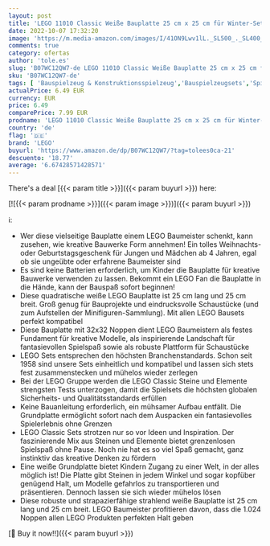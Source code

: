 ```yaml
---
layout: post
title: 'LEGO 11010 Classic Weiße Bauplatte 25 cm x 25 cm für Winter-Sets  Grundplatte'
date: 2022-10-07 17:32:20
image: 'https://m.media-amazon.com/images/I/41ON9Lwv1lL._SL500_._SL400_.jpg'
comments: true
category: ofertas
author: 'tole.es'
slug: 'B07WC12QW7-de LEGO 11010 Classic Weiße Bauplatte 25 cm x 25 cm für...'
sku: 'B07WC12QW7-de'
tags: [ 'Bauspielzeug & Konstruktionsspielzeug','Bauspielzeugsets','Spielzeug','lego','🇩🇪', ]
actualPrice: 6.49 EUR
currency: EUR
price: 6.49
comparePrice: 7.99 EUR
prodname: 'LEGO 11010 Classic Weiße Bauplatte 25 cm x 25 cm für Winter-Sets  Grundplatte'
country: 'de'
flag: '🇩🇪'
brand: 'LEGO'
buyurl: 'https://www.amazon.de/dp/B07WC12QW7/?tag=tolees0ca-21'
descuento: '18.77'
average: '6.67428571428571'
---
```


There's a deal [{{< param title >}}]({{< param buyurl >}})  here:

[![{{< param prodname >}}]({{< param image >}})]({{< param buyurl >}})

ℹ️:

- Wer diese vielseitige Bauplatte einem LEGO Baumeister schenkt, kann zusehen, wie kreative Bauwerke Form annehmen! Ein tolles Weihnachts- oder Geburtstagsgeschenk für Jungen und Mädchen ab 4 Jahren, egal ob sie ungeübte oder erfahrene Baumeister sind
- Es sind keine Batterien erforderlich, um Kinder die Bauplatte für kreative Bauwerke verwenden zu lassen. Bekommt ein LEGO Fan die Bauplatte in die Hände, kann der Bauspaß sofort beginnen!
- Diese quadratische weiße LEGO Bauplatte ist 25 cm lang und 25 cm breit. Groß genug für Bauprojekte und eindrucksvolle Schaustücke (und zum Aufstellen der Minifiguren-Sammlung). Mit allen LEGO Bausets perfekt kompatibel
- Diese Bauplatte mit 32x32 Noppen dient LEGO Baumeistern als festes Fundament für kreative Modelle, als inspirierende Landschaft für fantasievollen Spielspaß sowie als robuste Plattform für Schaustücke
- LEGO Sets entsprechen den höchsten Branchenstandards. Schon seit 1958 sind unsere Sets einheitlich und kompatibel und lassen sich stets fest zusammenstecken und mühelos wieder zerlegen
- Bei der LEGO Gruppe werden die LEGO Classic Steine und Elemente strengsten Tests unterzogen, damit die Spielsets die höchsten globalen Sicherheits- und Qualitätsstandards erfüllen
- Keine Bauanleitung erforderlich, ein mühsamer Aufbau entfällt. Die Grundplatte ermöglicht sofort nach dem Auspacken ein fantasievolles Spielerlebnis ohne Grenzen
- LEGO Classic Sets strotzen nur so vor Ideen und Inspiration. Der faszinierende Mix aus Steinen und Elemente bietet grenzenlosen Spielspaß ohne Pause. Noch nie hat es so viel Spaß gemacht, ganz instinktiv das kreative Denken zu fördern
- Eine weiße Grundplatte bietet Kindern Zugang zu einer Welt, in der alles möglich ist! Die Platte gibt Steinen in jedem Winkel und sogar kopfüber genügend Halt, um Modelle gefahrlos zu transportieren und präsentieren. Dennoch lassen sie sich wieder mühelos lösen
- Diese robuste und strapazierfähige strahlend weiße Bauplatte ist 25 cm lang und 25 cm breit. LEGO Baumeister profitieren davon, dass die 1.024 Noppen allen LEGO Produkten perfekten Halt geben

[🛒 Buy it now!!]({{< param buyurl >}})
